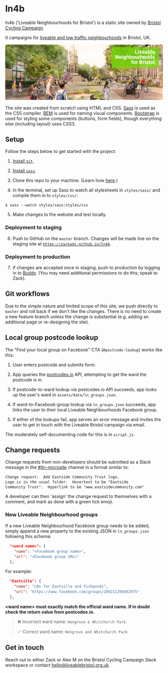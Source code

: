 # ln4b

ln4b ('Liveable Neighbourhoods for Bristol') is a static site owned by [Bristol Cycling Campaign](https://bristolcycling.org.uk).

It campaigns for [liveable and low traffic neighbourhoods](https://liveablebristol.org.uk/) in Bristol, UK.

![A liveable neighbourhood outside St Mary Redcliffe Church](assets/images/header-background.jpg)

The site was created from scratch using HTML and CSS. [Sass](https://sass-lang.com/) is used as the CSS compiler. [BEM](http://getbem.com/) is used for naming visual components. [Bootstrap](https://getbootstrap.com) is used for styling some components (buttons, form fields), though everything else (including layout) uses CSS3.

## Setup

Follow the steps below to get started with the project:

1. [Install `git`](https://git-scm.com/book/en/v2/Getting-Started-Installing-Git).

2. [Install `sass`](https://sass-lang.com/install).

3. Clone this repo to your machine. (Learn how [here](https://docs.github.com/en/github/creating-cloning-and-archiving-repositories/cloning-a-repository).)

4. In the terminal, set up Sass to watch all stylesheets in `styles/sass/` and compile them in to `styles/css/`:

```
$ sass --watch styles/sass:styles/css
```

5. Make changes to the website and test locally.

### Deployment to staging

6. Push to GitHub on the `master` branch. Changes will be made live on the staging site at [`https://zackads.github.io/ln4b`](https://zackads.github.io).

### Deployment to production

7. If changes are accepted once in staging, push to production by logging in to [Buddy](https://app.buddy.works/). (You may need additional permissions to do this; speak to Zack).

## Git workflows

Due to the simple nature and limited scope of this site, we push directly to `master` and roll back if we don't like the changes. There is no need to create a new feature branch unless the change is substantial (e.g. adding an additional page or re-designing the site).

## Local group postcode lookup

The "Find your local group on Facebook" CTA (`#postcode-lookup`) works like this:

1.  User enters postcode and submits form.

2.  App queries the [postcodes.io](http://postcodes.io/) API, attempting to get the ward the postcode is in.

3.  If postcode-to-ward lookup via postcodes.io API succeeds, app looks up the user's ward in `assets/data/ln_groups.json`.

4.  If ward-to-Facebook-group lookup via `ln_groups.json` succeeds, app links the user to their local Liveable Neighbourhoods Facebook group.

5.  If either of the lookups fail, app serves an error message and invites the user to get in touch with the Liveable Bristol campaign via email.

The moderately self-documenting code for this is in `script.js`.

## Change requests

Change requests from non-developers should be submitted as a Slack message in the [#ltn-microsite](https://bristolcycling.slack.com/archives/G016633DZ0C) channel in a format similar to:

```
Change request:  Add Eastside Community Trust logo.
Logo is in the usual folder.  Hovertext to be "Eastside
Community Trust".  Hyperlink to be "www.eastsidecommunity.com"
```

A developer can then 'assign' the change request to themselves with a comment, and mark as done with a green tick emoji.

### New Liveable Neighbourhood groups

If a new Liveable Neighbourhood Facebook group needs to be added, simply append a new property to the existing JSON in `ln_groups.json` following this schema:

```json
  "<ward name>": {
    "name": "<Facebook group name>",
    "url": "<Facebook group URL>"
  },
```

For example:

```json
  "Eastville": {
    "name": "LNs for Eastville and Fishponds",
    "url": "https://www.facebook.com/groups/289211205662975"
  },
```

**\<ward name\> must exactly match the official ward name. If in doubt check the return value from postcodes.io.**

> ❌ Incorrect ward name: `Hengrove & Whitchurch Park`

> ✅ Correct ward name: `Hengrove and Whitchurch Park`

## Get in touch

Reach out to either Zack or Alex M on the Bristol Cycling Campaign Slack workspace or contact [hello@liveablebristol.org.uk](mailto:hello@liveablebristol.org.uk).
